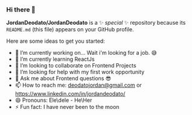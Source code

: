 ### Hi there 👋


**JordanDeodato/JordanDeodato** is a ✨ _special_ ✨ repository because its `README.md` (this file) appears on your GitHub profile.

Here are some ideas to get you started:

- 🔭 I’m currently working on... Wait i'm looking for a job. 😅
- 🌱 I’m currently learning ReactJs
- 👯 I’m looking to collaborate on Frontend Projects
- 🤔 I’m looking for help with my first work opportunity 
- 💬 Ask me about Frontend questions 😎
- 📫 How to reach me: deodatojordan@gmail.com or https://www.linkedin.com/in/jordandeodato/
- 😄 Pronouns: Ele\dele - He\Her
- ⚡ Fun fact: I have never been to the moon
